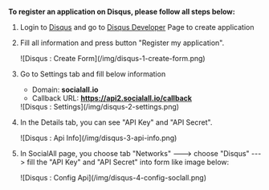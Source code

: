 __To register an application on Disqus, please follow all steps below:__

1. Login to [Disqus](https://disqus.com/) and go to [Disqus Developer](https://disqus.com/api/applications/register/) Page to create application
2. Fill all information and press button "Register my application".
    <div class="soclall-br"></div>
    ![Disqus : Create Form](/img/disqus-1-create-form.png)
    <div class="soclall-br"></div>
3. Go to Settings tab and fill below information
    * Domain: __socialall.io__
    * Callback URL: __https://api2.socialall.io/callback__
    
    <div class="soclall-br"></div>
    ![Disqus : Settings](/img/disqus-2-settings.png)
    <div class="soclall-br"></div>
    
4. In the Details tab, you can see "API Key" and "API Secret".
    <div class="soclall-br"></div>
    ![Disqus : Api Info](/img/disqus-3-api-info.png)
    <div class="soclall-br"></div>
5. In SocialAll page, you choose tab "Networks" ---> choose "Disqus" ---> fill the "API Key" and "API Secret" into form like image below:
    <div class="soclall-br"></div>
    ![Disqus : Config Api](/img/disqus-4-config-soclall.png)
    <div class="soclall-br"></div>